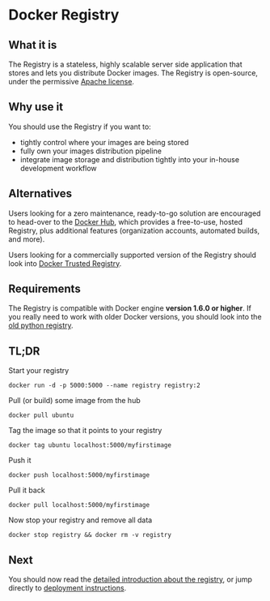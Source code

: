 <!--[metadata]>
+++
title = "Docker Registry"
description = "High-level overview of the Registry"
keywords = ["registry, on-prem, images, tags, repository, distribution"]
[menu.main]
parent="smn_registry"
+++
<![end-metadata]-->

# Docker Registry

## What it is

The Registry is a stateless, highly scalable server side application that stores and lets you distribute Docker images.
The Registry is open-source, under the permissive [Apache license](http://en.wikipedia.org/wiki/Apache_License).

## Why use it

You should use the Registry if you want to:

 * tightly control where your images are being stored
 * fully own your images distribution pipeline
 * integrate image storage and distribution tightly into your in-house development workflow

## Alternatives

Users looking for a zero maintenance, ready-to-go solution are encouraged to head-over to the [Docker Hub](https://hub.docker.com), which provides a free-to-use, hosted Registry, plus additional features (organization accounts, automated builds, and more).

Users looking for a commercially supported version of the Registry should look into [Docker Trusted Registry](https://docs.docker.com/docker-trusted-registry/).

## Requirements

The Registry is compatible with Docker engine **version 1.6.0 or higher**.
If you really need to work with older Docker versions, you should look into the [old python registry](https://github.com/docker/docker-registry).

## TL;DR

Start your registry

    docker run -d -p 5000:5000 --name registry registry:2

Pull (or build) some image from the hub

    docker pull ubuntu

Tag the image so that it points to your registry

    docker tag ubuntu localhost:5000/myfirstimage

Push it

    docker push localhost:5000/myfirstimage

Pull it back

    docker pull localhost:5000/myfirstimage

Now stop your registry and remove all data

    docker stop registry && docker rm -v registry

## Next

You should now read the [detailed introduction about the registry](introduction.md), or jump directly to [deployment instructions](deploying.md).
 
